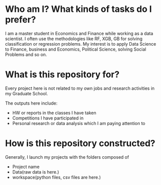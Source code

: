 # Who am I? What kinds of tasks do I prefer?
I am a master student in Economics and Finance while working as a data scientist. I often use the methodologies like RF, XGB, GB for solving classification or regression problems. My interest is to apply Data Science to Finance, business and Economics, Political Science, solving Social Problems and so on.

# What is this repository for?
Every project here is not related to my own jobs and research activities in my Graduate School.

The outputs here include: <br>
- HW or reports in the classes I have taken
- Competitions I have participated in
- Personal research or data analysis which I am paying attention to

# How is this repository constructed?
Generally, I launch my projects with the folders composed of
- Project name
 - Data(raw data is here.)
 - workspace(python files, csv files are here.)
